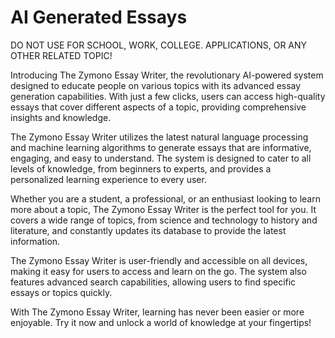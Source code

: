 # AI Generated Essays
DO NOT USE FOR SCHOOL, WORK, COLLEGE. APPLICATIONS, OR ANY OTHER RELATED TOPIC!

Introducing The Zymono Essay Writer, the revolutionary AI-powered system designed to educate people on various topics with its advanced essay generation capabilities. With just a few clicks, users can access high-quality essays that cover different aspects of a topic, providing comprehensive insights and knowledge.

The Zymono Essay Writer utilizes the latest natural language processing and machine learning algorithms to generate essays that are informative, engaging, and easy to understand. The system is designed to cater to all levels of knowledge, from beginners to experts, and provides a personalized learning experience to every user.

Whether you are a student, a professional, or an enthusiast looking to learn more about a topic, The Zymono Essay Writer is the perfect tool for you. It covers a wide range of topics, from science and technology to history and literature, and constantly updates its database to provide the latest information.

The Zymono Essay Writer is user-friendly and accessible on all devices, making it easy for users to access and learn on the go. The system also features advanced search capabilities, allowing users to find specific essays or topics quickly.

With The Zymono Essay Writer, learning has never been easier or more enjoyable. Try it now and unlock a world of knowledge at your fingertips!
